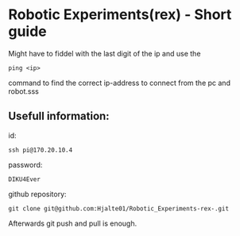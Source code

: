 # Robotic Experiments(rex) - Short guide

Might have to fiddel with the last digit of the ip and use the

```
ping <ip>
```

command to find the correct ip-address to connect from the pc and robot.sss

## Usefull information:

id:

```
ssh pi@170.20.10.4
```

password:

```
DIKU4Ever
```

github repository:

```
git clone git@github.com:Hjalte01/Robotic_Experiments-rex-.git
```

Afterwards git push and pull is enough.
